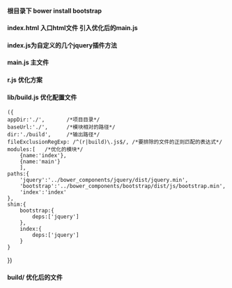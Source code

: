 #### 根目录下 bower install bootstrap
#### index.html 入口html文件 引入优化后的main.js
#### index.js为自定义的几个jquery插件方法
#### main.js 主文件
#### r.js 优化方案
#### lib/build.js 优化配置文件
	({
	appDir:'./',       /*项目目录*/
	baseUrl:'./',      /*模块相对的路径*/
	dir:'./build',     /*输出路径*/
	fileExclusionRegExp: /^(r|build)\.js$/, /*要排除的文件的正则匹配的表达式*/
	modules:[   /*优化的模块*/
		{name:'index'},
		{name:'main'}
		],
	paths:{
		'jquery':'../bower_components/jquery/dist/jquery.min',
		'bootstrap':'../bower_components/bootstrap/dist/js/bootstrap.min',
		'index':'index'
	},
	shim:{
		bootstrap:{
			deps:['jquery']
		},
		index:{
			deps:['jquery']
		}
	}
})
#### build/   优化后的文件
